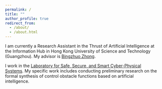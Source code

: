 ```yaml
---
permalink: /
title: ""
author_profile: true
redirect_from: 
  - /about/
  - /about.html
---
```

I am currently a Research Assistant in the Thrust of Artificial Intelligence at the Information Hub in  Hong Kong University of Science and Technology (Guangzhou). My advisor is [Bingzhuo Zhong](https://sss-cpslab.cn/bingzhuo/index.html). 

I work in the [Laboratory for Safe, Secure, and Smart Cyber-Physical Systems](https://sss-cpslab.cn/index.html). My specific work includes conducting preliminary research on the formal synthesis of control obstacle functions based on artificial intelligence.
